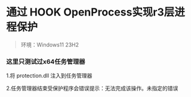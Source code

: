 # 通过 HOOK OpenProcess实现r3层进程保护
> 环境：Windows11 23H2

### 这里只测试过x64任务管理器

1.将 protection.dll 注入到任务管理器

2.任务管理器结束受保护程序会错误提示：无法完成该操作。未指定的错误
